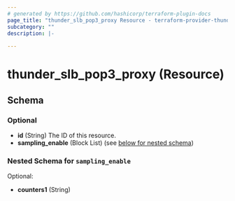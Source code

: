 ```yaml
---
# generated by https://github.com/hashicorp/terraform-plugin-docs
page_title: "thunder_slb_pop3_proxy Resource - terraform-provider-thunder"
subcategory: ""
description: |-
  
---
```


# thunder_slb_pop3_proxy (Resource)





<!-- schema generated by tfplugindocs -->
## Schema

### Optional

- **id** (String) The ID of this resource.
- **sampling_enable** (Block List) (see [below for nested schema](#nestedblock--sampling_enable))

<a id="nestedblock--sampling_enable"></a>
### Nested Schema for `sampling_enable`

Optional:

- **counters1** (String)


